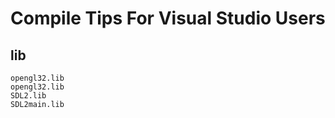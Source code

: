 # Compile Tips For Visual Studio Users

## lib

```
opengl32.lib
opengl32.lib
SDL2.lib
SDL2main.lib
```


